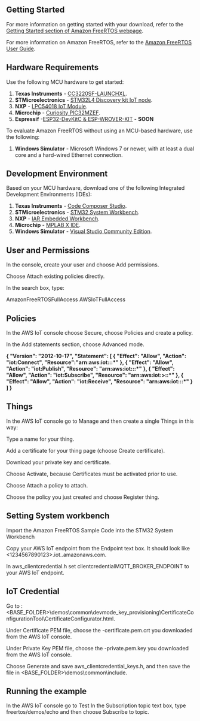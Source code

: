 ## Getting Started

For more information on getting started with your download, refer to the [Getting Started section of Amazon FreeRTOS webpage](https://aws.amazon.com/freertos).

For more information on Amazon FreeRTOS, refer to the [Amazon FreeRTOS User Guide](https://aws.amazon.com/documentation/freertos).

## Hardware Requirements

Use the following MCU hardware to get started:
1. **Texas Instruments** - [CC3220SF-LAUNCHXL](http://www.ti.com/tool/cc3220sf-launchxl).
2. **STMicroelectronics** - [STM32L4 Discovery kit IoT node](http://www.st.com/en/evaluation-tools/b-l475e-iot01a.html).
3. **NXP** - [LPC54018 IoT Module](http://www.nxp.com/LPC-AWS-Module).
4. **Microchip** - [Curiosity PIC32MZEF](http://www.microchipdirect.com/product/search/all/dm320104-BNDL).
5. **Espressif**  -[ESP32-DevKitC & ESP-WROVER-KIT](https://www.espressif.com/en/products/hardware/esp32-devkitc/overview) - **SOON**

To evaluate Amazon FreeRTOS without using an MCU-based hardware, use the following:
1. **Windows Simulator** - Microsoft Windows 7 or newer, with at least a dual core and a hard-wired Ethernet connection.

## Development Environment

Based on your MCU hardware, download one of the following Integrated Development Environments (IDEs):
1. **Texas Instruments** - [Code Composer Studio](http://www.ti.com/tools-software/ccs.html).
2. **STMicroelectronics** - [STM32 System Workbench](http://openstm32.org/HomePage).
3. **NXP** - [IAR Embedded Workbench](https://www.iar.com/iar-embedded-workbench/partners/nxp).
4. **Microchip** - [MPLAB X IDE](http://www.microchip.com/mplab/mplab-x-ide).
5. **Windows Simulator** - [Visual Studio Community Edition](https://www.visualstudio.com/downloads/).


## User and Permissions 

In the console, create your user and choose Add permissions.

Choose Attach existing policies directly.

In the search box, type:

AmazonFreeRTOSFullAccess 
AWSIoTFullAccess

## Policies

In the AWS IoT console choose Secure, choose Policies and create a policy.

In the Add statements section, choose Advanced mode. 



<b>
{ 
    "Version": "2012-10-17", 
    "Statement": [
    {
        "Effect": "Allow",
        "Action": "iot:Connect",
        "Resource":"arn:aws:iot:<aws-region>:<aws-account-id>:*"
	}, 
    {
        "Effect": "Allow",
        "Action": "iot:Publish",
        "Resource": "arn:aws:iot:<aws-region>:<aws-account-id>:*"
    },
    {
         "Effect": "Allow",
         "Action": "iot:Subscribe",
         "Resource": "arn:aws:iot:<aws-region>>:<aws-account-id>:*"
    },
    {
         "Effect": "Allow",
         "Action": "iot:Receive",
         "Resource": "arn:aws:iot:<aws-region>:<aws-account-id>:*"
    }
    ]
}
	</b>

## Things

In  the AWS IoT console go to Manage and then create a single Things in this way: 

Type a name for your thing.

Add a certificate for your thing page (choose Create certificate).

Download your private key and certificate.

Choose Activate, because Certificates must be activated prior to use.

Choose Attach a policy to attach.

Choose the policy you just created and choose Register thing.

## Setting System workbench 

Import the Amazon FreeRTOS Sample Code into the STM32 System Workbench

Copy your AWS IoT endpoint from the Endpoint text box. It should look like <1234567890123>.iot.<us-east-1>.amazonaws.com.

In aws_clientcredential.h set clientcredentialMQTT_BROKER_ENDPOINT to your AWS IoT endpoint.

## IoT Credential 

Go to : <BASE_FOLDER>\demos\common\devmode_key_provisioning\CertificateConfigurationTool\CertificateConfigurator.html.

Under Certificate PEM file, choose the <ID>-certificate.pem.crt you downloaded from the AWS IoT console.

Under Private Key PEM file, choose the <ID>-private.pem.key you downloaded from the AWS IoT console.

Choose Generate and save aws_clientcredential_keys.h, and then save the file in <BASE_FOLDER>\demos\common\include.

## Running the example 

In the AWS IoT console go to Test
In the Subscription topic text box, type freertos/demos/echo and then choose Subscribe to topic.




